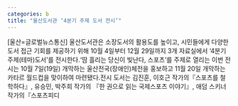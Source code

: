 ```yaml
---
categories: b
title: "울산도서관 ‘4분기 주제 도서 전시’"
---
```

[울산=글로벌뉴스통신] 울산도서관은 소장도서의 활용도를 높이고, 시민들에게 다양한 도서 접근 기회를 제공하기 위해 10월 4일부터 12월 29일까지 3개 자료실에서 ‘4분기 주제(테마)도서’를 전시한다.‘땀 흘리는 당신이 빛난다, 스포츠’를 주제로 열리는 이번 전시는 10월 7일(19일) 개막하는 울산전국(장애인)체전을 홍보하고 11월 20일 개막하는 카타르 월드컵을 맞이하여 마련됐다.전시 도서는 김진훈, 이호근 작가의『스포츠를 철학하다』, 유승민, 박주희 작가의 『한 권으로 읽는 국제스포츠 이야기』, 애덤 스키너 작가의『스포츠피디